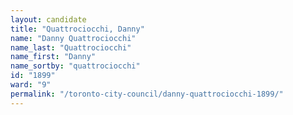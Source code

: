 ```yaml
---
layout: candidate
title: "Quattrociocchi, Danny"
name: "Danny Quattrociocchi"
name_last: "Quattrociocchi"
name_first: "Danny"
name_sortby: "quattrociocchi"
id: "1899"
ward: "9"
permalink: "/toronto-city-council/danny-quattrociocchi-1899/"
---
```

